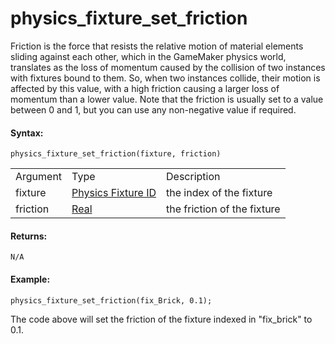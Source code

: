 # physics_fixture_set_friction

Friction is the force that resists the relative motion of material
elements sliding against each other, which in the GameMaker physics
world, translates as the loss of momentum caused by the collision of two
instances with fixtures bound to them. So, when two instances collide,
their motion is affected by this value, with a high friction causing a
larger loss of momentum than a lower value. Note that the friction is
usually set to a value between 0 and 1, but you can use any non-negative
value if required.

#### Syntax:

``` gml
physics_fixture_set_friction(fixture, friction)
```

|          |                                                                                                                     |                             |
|----------|---------------------------------------------------------------------------------------------------------------------|-----------------------------|
| Argument | Type                                                                                                                | Description                 |
| fixture  |  [Physics Fixture ID](../../../../../GameMaker_Language/GML_Reference/Physics/Fixtures/physics_fixture_create)  | the index of the fixture    |
| friction |  [Real](../../../../../GameMaker_Language/GML_Overview/Data_Types)                                              | the friction of the fixture |

#### Returns:

``` gml
N/A
```

#### Example:

``` gml
physics_fixture_set_friction(fix_Brick, 0.1);
```

The code above will set the friction of the fixture indexed in
"fix_brick" to 0.1.
